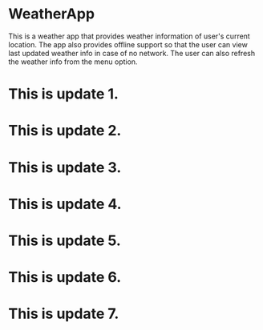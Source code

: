 # WeatherApp
This is a weather app that provides weather information of user's current location. The app also provides offline support so that the user can view last updated weather info in case of no network. The user can also refresh the weather info from the menu option.

# This is update 1.

# This is update 2.

# This is update 3.

# This is update 4.

# This is update 5.

# This is update 6.

# This is update 7.

